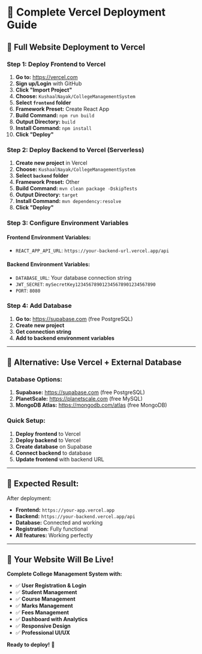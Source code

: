 # 🚀 Complete Vercel Deployment Guide

## 🎯 **Full Website Deployment to Vercel**

### **Step 1: Deploy Frontend to Vercel**
1. **Go to:** https://vercel.com
2. **Sign up/Login** with GitHub
3. **Click "Import Project"**
4. **Choose:** `KushaalNayak/CollegeManagementSystem`
5. **Select `frontend` folder**
6. **Framework Preset:** Create React App
7. **Build Command:** `npm run build`
8. **Output Directory:** `build`
9. **Install Command:** `npm install`
10. **Click "Deploy"**

### **Step 2: Deploy Backend to Vercel (Serverless)**
1. **Create new project** in Vercel
2. **Choose:** `KushaalNayak/CollegeManagementSystem`
3. **Select `backend` folder**
4. **Framework Preset:** Other
5. **Build Command:** `mvn clean package -DskipTests`
6. **Output Directory:** `target`
7. **Install Command:** `mvn dependency:resolve`
8. **Click "Deploy"**

### **Step 3: Configure Environment Variables**

#### **Frontend Environment Variables:**
- `REACT_APP_API_URL`: `https://your-backend-url.vercel.app/api`

#### **Backend Environment Variables:**
- `DATABASE_URL`: Your database connection string
- `JWT_SECRET`: `mySecretKey123456789012345678901234567890`
- `PORT`: `8080`

### **Step 4: Add Database**
1. **Go to:** https://supabase.com (free PostgreSQL)
2. **Create new project**
3. **Get connection string**
4. **Add to backend environment variables**

---

## 🎯 **Alternative: Use Vercel + External Database**

### **Database Options:**
1. **Supabase:** https://supabase.com (free PostgreSQL)
2. **PlanetScale:** https://planetscale.com (free MySQL)
3. **MongoDB Atlas:** https://mongodb.com/atlas (free MongoDB)

### **Quick Setup:**
1. **Deploy frontend** to Vercel
2. **Deploy backend** to Vercel
3. **Create database** on Supabase
4. **Connect backend** to database
5. **Update frontend** with backend URL

---

## 🚀 **Expected Result:**

After deployment:
- **Frontend:** `https://your-app.vercel.app`
- **Backend:** `https://your-backend.vercel.app/api`
- **Database:** Connected and working
- **Registration:** Fully functional
- **All features:** Working perfectly

---

## 🎉 **Your Website Will Be Live!**

**Complete College Management System with:**
- ✅ **User Registration & Login**
- ✅ **Student Management**
- ✅ **Course Management**
- ✅ **Marks Management**
- ✅ **Fees Management**
- ✅ **Dashboard with Analytics**
- ✅ **Responsive Design**
- ✅ **Professional UI/UX**

**Ready to deploy!** 🚀
